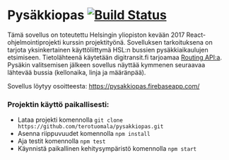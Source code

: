 # Pysäkkiopas [![Build Status](https://travis-ci.org/terotuomala/pysakkiopas.svg?branch=master)](https://travis-ci.org/terotuomala/pysakkiopas)
Tämä sovellus on toteutettu Helsingin yliopiston kevään 2017 React-ohjelmointiprojekti kurssin projektityönä. Sovelluksen tarkoituksena on tarjota yksinkertainen käyttöliittymä HSL:n bussien pysäkkiaikaulujen etsimiseen. Tietolähteenä käytetään digitransit.fi tarjoamaa [Routing API:a](https://digitransit.fi/en/developers/services-and-apis/1-routing-api/). Pysäkin valitsemisen jälkeen sovellus näyttää kymmenen seuraavaa lähtevää bussia (kellonaika, linja ja määränpää).

Sovellus löytyy osoitteesta: https://pysakkiopas.firebaseapp.com/

### Projektin käyttö paikallisesti:
- Lataa projekti komennolla `git clone https://github.com/terotuomala/pysakkiopas.git`
- Asenna riippuvuudet komennolla `npm install`
- Aja testit komennolla `npm test`
- Käynnistä paikallinen kehitysympäristö komennolla `npm start`
